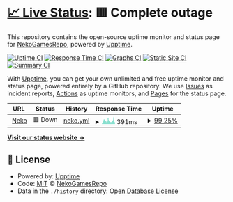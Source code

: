 # [📈 Live Status](https://NekoGamesRepo.github.io/status): <!--live status--> **🟥 Complete outage**

This repository contains the open-source uptime monitor and status page for [NekoGamesRepo](https://NekoGamesRepo.github.io/status), powered by [Upptime](https://github.com/upptime/upptime).

[![Uptime CI](https://github.com/NekoGamesRepo/status/workflows/Uptime%20CI/badge.svg)](https://github.com/NekoGamesRepo/status/actions?query=workflow%3A%22Uptime+CI%22)
[![Response Time CI](https://github.com/NekoGamesRepo/status/workflows/Response%20Time%20CI/badge.svg)](https://github.com/NekoGamesRepo/status/actions?query=workflow%3A%22Response+Time+CI%22)
[![Graphs CI](https://github.com/NekoGamesRepo/status/workflows/Graphs%20CI/badge.svg)](https://github.com/NekoGamesRepo/status/actions?query=workflow%3A%22Graphs+CI%22)
[![Static Site CI](https://github.com/NekoGamesRepo/status/workflows/Static%20Site%20CI/badge.svg)](https://github.com/NekoGamesRepo/status/actions?query=workflow%3A%22Static+Site+CI%22)
[![Summary CI](https://github.com/NekoGamesRepo/status/workflows/Summary%20CI/badge.svg)](https://github.com/NekoGamesRepo/status/actions?query=workflow%3A%22Summary+CI%22)

With [Upptime](https://upptime.js.org), you can get your own unlimited and free uptime monitor and status page, powered entirely by a GitHub repository. We use [Issues](https://github.com/NekoGamesRepo/status/issues) as incident reports, [Actions](https://github.com/NekoGamesRepo/status/actions) as uptime monitors, and [Pages](https://NekoGamesRepo.github.io/status) for the status page.

<!--start: status pages-->
<!-- This summary is generated by Upptime (https://github.com/upptime/upptime) -->
<!-- Do not edit this manually, your changes will be overwritten -->
<!-- prettier-ignore -->
| URL | Status | History | Response Time | Uptime |
| --- | ------ | ------- | ------------- | ------ |
| <img alt="" src="https://neko.games/wp-content/uploads/2023/01/neko.png" height="13"> [Neko](https://neko.games) | 🟥 Down | [neko.yml](https://github.com/NekoGamesRepo/status/commits/HEAD/history/neko.yml) | <details><summary><img alt="Response time graph" src="./graphs/neko/response-time-week.png" height="20"> 391ms</summary><br><a href="https://NekoGamesRepo.github.io/status/history/neko"><img alt="Response time 1405" src="https://img.shields.io/endpoint?url=https%3A%2F%2Fraw.githubusercontent.com%2FNekoGamesRepo%2Fstatus%2FHEAD%2Fapi%2Fneko%2Fresponse-time.json"></a><br><a href="https://NekoGamesRepo.github.io/status/history/neko"><img alt="24-hour response time 216" src="https://img.shields.io/endpoint?url=https%3A%2F%2Fraw.githubusercontent.com%2FNekoGamesRepo%2Fstatus%2FHEAD%2Fapi%2Fneko%2Fresponse-time-day.json"></a><br><a href="https://NekoGamesRepo.github.io/status/history/neko"><img alt="7-day response time 391" src="https://img.shields.io/endpoint?url=https%3A%2F%2Fraw.githubusercontent.com%2FNekoGamesRepo%2Fstatus%2FHEAD%2Fapi%2Fneko%2Fresponse-time-week.json"></a><br><a href="https://NekoGamesRepo.github.io/status/history/neko"><img alt="30-day response time 388" src="https://img.shields.io/endpoint?url=https%3A%2F%2Fraw.githubusercontent.com%2FNekoGamesRepo%2Fstatus%2FHEAD%2Fapi%2Fneko%2Fresponse-time-month.json"></a><br><a href="https://NekoGamesRepo.github.io/status/history/neko"><img alt="1-year response time 1345" src="https://img.shields.io/endpoint?url=https%3A%2F%2Fraw.githubusercontent.com%2FNekoGamesRepo%2Fstatus%2FHEAD%2Fapi%2Fneko%2Fresponse-time-year.json"></a></details> | <details><summary><a href="https://NekoGamesRepo.github.io/status/history/neko">99.25%</a></summary><a href="https://NekoGamesRepo.github.io/status/history/neko"><img alt="All-time uptime 99.65%" src="https://img.shields.io/endpoint?url=https%3A%2F%2Fraw.githubusercontent.com%2FNekoGamesRepo%2Fstatus%2FHEAD%2Fapi%2Fneko%2Fuptime.json"></a><br><a href="https://NekoGamesRepo.github.io/status/history/neko"><img alt="24-hour uptime 100.00%" src="https://img.shields.io/endpoint?url=https%3A%2F%2Fraw.githubusercontent.com%2FNekoGamesRepo%2Fstatus%2FHEAD%2Fapi%2Fneko%2Fuptime-day.json"></a><br><a href="https://NekoGamesRepo.github.io/status/history/neko"><img alt="7-day uptime 99.25%" src="https://img.shields.io/endpoint?url=https%3A%2F%2Fraw.githubusercontent.com%2FNekoGamesRepo%2Fstatus%2FHEAD%2Fapi%2Fneko%2Fuptime-week.json"></a><br><a href="https://NekoGamesRepo.github.io/status/history/neko"><img alt="30-day uptime 99.65%" src="https://img.shields.io/endpoint?url=https%3A%2F%2Fraw.githubusercontent.com%2FNekoGamesRepo%2Fstatus%2FHEAD%2Fapi%2Fneko%2Fuptime-month.json"></a><br><a href="https://NekoGamesRepo.github.io/status/history/neko"><img alt="1-year uptime 99.54%" src="https://img.shields.io/endpoint?url=https%3A%2F%2Fraw.githubusercontent.com%2FNekoGamesRepo%2Fstatus%2FHEAD%2Fapi%2Fneko%2Fuptime-year.json"></a></details>

<!--end: status pages-->

[**Visit our status website →**](https://NekoGamesRepo.github.io/status)

## 📄 License

- Powered by: [Upptime](https://github.com/upptime/upptime)
- Code: [MIT](./LICENSE) © [NekoGamesRepo](https://NekoGamesRepo.github.io/status)
- Data in the `./history` directory: [Open Database License](https://opendatacommons.org/licenses/odbl/1-0/)
